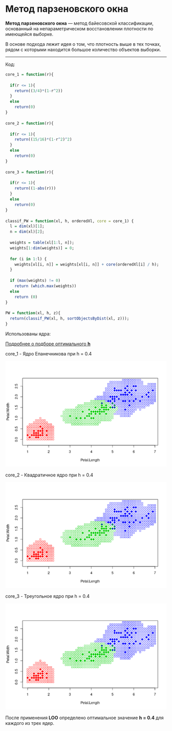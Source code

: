 # Метод парзеновского окна

**Метод парзеновского окна** — метод байесовской классификации, основанный на непараметрическом восстановлении плотности по имеющейся выборке.

В основе подхода лежит идея о том, что плотность выше в тех точках, рядом с которыми находится большое количество объектов выборки. 

---

Код:

```R
core_1 = function(r){
  
  if(r <= 1){
    return((3/4)*(1-r^2))
  }
  else
    return(0)
}

core_2 = function(r){
  
  if(r <= 1){
    return((15/16)*(1-r^2)^2)
  }
  else
    return(0)
}

core_3 = function(r){
  
  if(r <= 1){
    return((1-abs(r)))
  }
  else
    return(0)
}

classif_PW = function(xl, h, orderedXl, core = core_1) {
  l = dim(xl)[1];
  n = dim(xl)[2];
  
  weights = table(xl[1:l, n]);
  weights[1:dim(weights)] = 0;
  
  for (i in 1:l) {
    weights[xl[i, n]] = weights[xl[i, n]] + core(orderedXl[i] / h);
  }
  
  if (max(weights) != 0)
    return (which.max(weights))
  else
    return (0)
}

PW = function(xl, h, z){
  return(classif_PW(xl, h, sortObjectsByDist(xl, z)));
}
```

Использованы ядра:

[Подробнее о подборе оптимального **h**]()

core_1 - Ядро Епанечникова при h = 0.4

![Ну нет ее и все! Отстань!](/PW/PW.png)

core_2 - Квадратичное ядро при h = 0.4

![Ну нет ее и все! Отстань!](/PW/PW2.png)

core_3 - Треугольное ядро при h = 0.4

![Ну нет ее и все! Отстань!](/PW/PW3.png)

После применения **LOO** определено оптимальное значение **h = 0.4** для каждого из трех ядер.
